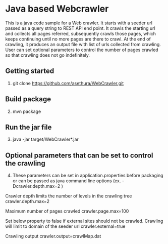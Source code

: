 # Java based Webcrawler
This is a java code sample for a Web crawler. It starts with a seeder url passed as a query string to REST API end point. It crawls the starting url and collects all pages referred, subsequently crawls those pages, which keeps continuing until no more pages are there to crawl. At the end of crawling, it produces an output file with list of urls collected from crawling. User can set optional parameters to control the number of pages crawled so that crawling does not go indefinitely.

## Getting started
1. git clone https://github.com/asethura/WebCrawler.git

## Build package
2. mvn package

## Run the jar file
3. java -jar target/WebCrawler*.jar

## Optional parameters that can be set to control the crawling
4. These parameters can be set in application.properties before packaging or can be passed as java command line options (ex. -Dcrawler.depth.max=2 )

Crawler depth limits the number of levels in the crawling tree
crawler.depth.max=2  

Maximum number of pages crawled
crawler.page.max=100  

Set below property to false if external sites should not be crawled. Crawling will limit to domain of the seeder url 
crawler.external=true  

Crawling output
crawler.output=crawlMap.dat  

